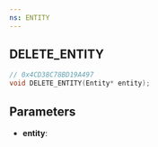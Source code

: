 ```yaml
---
ns: ENTITY
---
```

## DELETE_ENTITY

```c
// 0x4CD38C78BD19A497
void DELETE_ENTITY(Entity* entity);
```

## Parameters
* **entity**:
